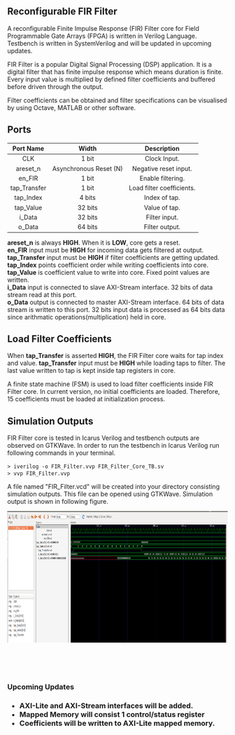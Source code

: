 <h2><b>Reconfigurable FIR Filter</b></h2>

A reconfigurable Finite Impulse Response (FIR) Filter core for Field Programmable Gate Arrays (FPGA) is written in Verilog Language. Testbench is written in SystemVerilog and will be updated in upcoming updates. <br>

FIR Filter is a popular Digital Signal Processing (DSP) application. It is a digital filter that has finite impulse response which means duration is finite. Every input value is multiplied by defined filter coefficients and buffered before driven through the output.<br>

Filter coefficients can be obtained and filter specifications can be visualised by using Octave, MATLAB or other software. <br>

<h2><b>Ports</b></h2>

| Port Name  | Width | Description |
| :-----------: | :------------: | :------------: |
| CLK  | 1 bit  | Clock Input. |
| areset_n  | Asynchronous Reset (N)  | Negative reset input.|
| en_FIR  | 1 bit  | Enable filtering. |
| tap_Transfer  | 1 bit  | Load filter coefficients. |
| tap_Index  | 4 bits  | Index of tap. |
| tap_Value  | 32 bits  | Value of tap. |
| i_Data  | 32 bits  | Filter input. |
| o_Data  | 64 bits  | Filter output. |


<b>areset_n</b> is always <b>HIGH</b>. When it is <b>LOW</b>, core gets a reset.<br>
<b>en_FIR</b> input must be <b>HIGH</b> for incoming data gets filtered at output.<br>
<b>tap_Transfer</b> input must be <b>HIGH</b> if filter coefficients are getting updated.<br>
<b>tap_Index</b> points coefficient order while writing coefficients into core.<br>
<b>tap_Value</b> is coefficient value to write into core. Fixed point values are written.<br>
<b>i_Data</b> input is connected to slave AXI-Stream interface. 32 bits of data stream read at this port.<br>
<b>o_Data</b> output is connected to master AXI-Stream interface. 64 bits of data stream is written to this port. 32 bits input data is processed as 64 bits data since arithmatic operations(multiplication) held in core.<br>


<h2><b>Load Filter Coefficients</b></h2>

When <b>tap_Transfer</b> is asserted <b>HIGH</b>, the FIR Filter core waits for tap index and value. <b>tap_Transfer</b> input must be <b>HIGH</b> while loading taps to filter. The last value written to tap is kept inside tap registers in core.

A finite state machine (FSM) is used to load filter coefficients inside FIR Filter core. In current version, no initial coefficients are loaded. Therefore, 15 coefficients must be loaded at initialization process.

<h2><b>Simulation Outputs</b></h2>

FIR Filter core is tested in Icarus Verilog and testbench outputs are observed on GTKWave. In order to run the testbench in Icarus Verilog run following commands in your terminal.<br>

```
> iverilog -o FIR_Filter.vvp FIR_Filter_Core_TB.sv
> vvp FIR_Filter.vvp
```

A file named "FIR_Filter.vcd" will be created into your directory consisting simulation outputs. This file can be opened using GTKWave. Simulation output is shown in following figure.<br>

<img src="Sim_Out.png" alt="Simulation Output" style="width:600px;height:300px;">

<br><br><br>

<h3><b>Upcoming Updates</b><h3>
<ul>
    <li>AXI-Lite and AXI-Stream interfaces will be added.</li>
    <li>Mapped Memory will consist 1 control/status register</li>
    <li>Coefficients will be written to AXI-Lite mapped memory.</li>
</ul>







